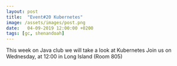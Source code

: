 ```yaml
---
layout: post
title:  "Event#20 Kubernetes"
image: /assets/images/post.png
date:   04-09-2019 12:00:00 +0200
tags: [gc, shenandoah]
---
```

This week on Java club we will take a look at Kubernetes
Join us on Wednesday, at 12:00 in Long Island (Room 805)